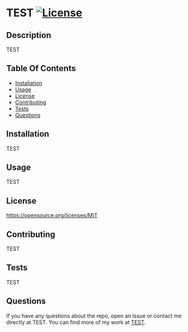 # TEST [![License](https://img.shields.io/badge/license-MIT-blue.svg)](https://opensource.org/licenses/MIT)
  
## Description
TEST

## Table Of Contents
- [Installation](#installation)
- [Usage](#usage)
- [License](#license)
- [Contributing](#contributing)
- [Tests](#tests)
- [Questions](#questions)

## Installation
TEST

## Usage
TEST

## License
https://opensource.org/licenses/MIT

## Contributing
TEST

## Tests
TEST


## Questions

If you have any questions about the repo, open an issue or contact me directly at TEST. You can find more of my work at [TEST](https://github.com/TEST/).
  
